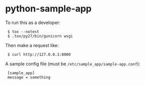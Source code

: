 # python-sample-app

To run this as a developer:

```
 $ tox --notest
 $ .tox/py27/bin/gunicorn wsgi
```

Then make a request like:

```
 $ curl http://127.0.0.1:8000
```

A sample config file (must be `/etc/sample_app/sample-app.conf`):

```
 [sample_app]
 message = something
```
